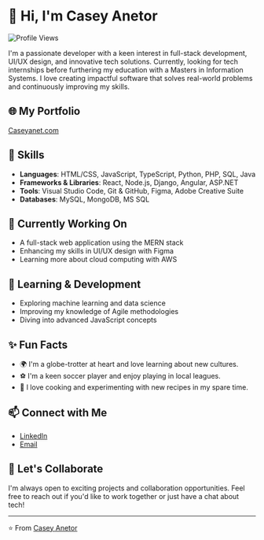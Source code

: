 # 👋 Hi, I'm Casey Anetor

![Profile Views](https://komarev.com/ghpvc/?username=caseyanetor&color=blue)

I'm a passionate developer with a keen interest in full-stack development, UI/UX design, and innovative tech solutions. Currently, looking for tech internships before furthering my education with a Masters in Information Systems. I love creating impactful software that solves real-world problems and continuously improving my skills.

## 🌐 My Portfolio
[Caseyanet.com](https://caseyanet.com)

## 🚀 Skills
- **Languages**: HTML/CSS, JavaScript, TypeScript, Python, PHP, SQL, Java
- **Frameworks & Libraries**: React, Node.js, Django, Angular, ASP.NET
- **Tools**: Visual Studio Code, Git & GitHub, Figma, Adobe Creative Suite
- **Databases**: MySQL, MongoDB, MS SQL

## 🔭 Currently Working On
- A full-stack web application using the MERN stack
- Enhancing my skills in UI/UX design with Figma
- Learning more about cloud computing with AWS

## 🌱 Learning & Development
- Exploring machine learning and data science
- Improving my knowledge of Agile methodologies
- Diving into advanced JavaScript concepts

## ✨ Fun Facts
- 🌍 I'm a globe-trotter at heart and love learning about new cultures.
- ⚽ I'm a keen soccer player and enjoy playing in local leagues.
- 🍳 I love cooking and experimenting with new recipes in my spare time.

## 📫 Connect with Me
- [LinkedIn](https://www.linkedin.com/in/caseyae/)
- [Email](mailto:caseyanetor@gmail.com)

## 🤝 Let's Collaborate
I'm always open to exciting projects and collaboration opportunities. Feel free to reach out if you'd like to work together or just have a chat about tech!

---

⭐️ From [Casey Anetor](https://github.com/caseyanetor)
